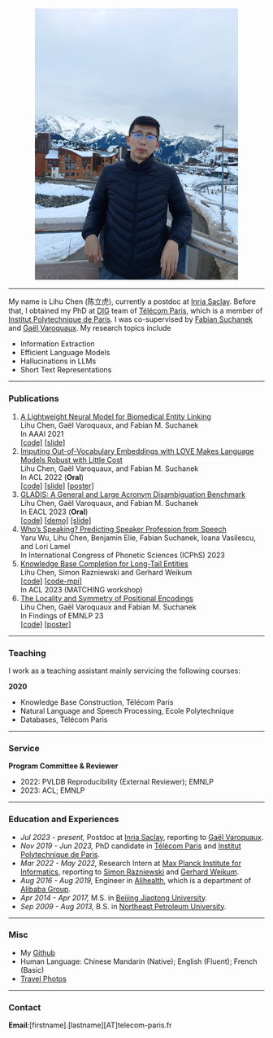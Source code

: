
<div align=center>
<img src="/assets/img/avtar.jpg" width="400px" />
</div>

___

My name is Lihu Chen (陈立虎), currently a postdoc at [Inria Saclay](https://www.inria.fr/en/inria-saclay-centre). Before that, I obtained my PhD
at [DIG](https://dig.telecom-paris.fr/blog/) team of [Télécom Paris](https://www.telecom-paris.fr/en/home), which is a member of [Institut Polytechnique de Paris](https://www.ip-paris.fr/en).
I was co-supervised by [Fabian Suchanek](https://suchanek.name/) and [Gaël Varoquaux](http://gael-varoquaux.info/). My research topics include 

* Information Extraction 
* Efficient Language Models
* Hallucinations in LLMs
* Short Text Representations

___

### Publications

1. [A Lightweight Neural Model for Biomedical Entity Linking](https://arxiv.org/pdf/2012.08844.pdf) <br>
Lihu Chen, Gaël Varoquaux, and Fabian M. Suchanek <br>
In AAAI 2021 <br>
[[code]](https://github.com/tigerchen52/Biomedical-Entity-Linking) [[slide]](https://drive.google.com/file/d/19mS1RpxLeJYWt5RgYPq0-mi3LOCJf0To/view?usp=sharing)  
2. [Imputing Out-of-Vocabulary Embeddings with LOVE Makes Language Models Robust with Little Cost](https://aclanthology.org/2022.acl-long.245.pdf) <br> 
Lihu Chen, Gaël Varoquaux, and Fabian M. Suchanek <br>
In ACL 2022 (**Oral**) <br> [[code]](https://github.com/tigerchen52/LOVE) [[slide]](https://drive.google.com/file/d/12d46Q8lgWG_TWhyMEcVWWSr1bdhn0MAR/view?usp=sharing) [[poster]](https://drive.google.com/file/d/1ibVmRE6D3NN7m5y1S29j4_JGDTZcuRlI/view?usp=sharing)  
3. [GLADIS: A General and Large Acronym Disambiguation Benchmark](https://aclanthology.org/2023.eacl-main.152.pdf)  <br>
Lihu Chen, Gaël Varoquaux, and Fabian M. Suchanek <br> 
In EACL 2023 (**Oral**) <br> [[code]](https://github.com/tigerchen52/GLADIS) [[demo]](https://huggingface.co/spaces/Lihuchen/AcroBERT) [[slide]](https://drive.google.com/file/d/1HW6dvxgd2MKg5DC4L-VTZFk6sShZUWsc/view?usp=share_link)
4. [Who’s Speaking? Predicting Speaker Profession from Speech](https://hal.science/LISN/hal-04190126v1) <br>
Yaru Wu, Lihu Chen,  Benjamin Elie, Fabian Suchanek, Ioana Vasilescu, and Lori Lamel <br>
In International Congress of Phonetic Sciences (ICPhS) 2023 
5. [Knowledge Base Completion for Long-Tail Entities](https://aclanthology.org/2023.matching-1.8.pdf) <br>
Lihu Chen, Simon Razniewski and Gerhard Weikum <br>
[[code]](https://github.com/tigerchen52/long_tail_kbc) [[code-mpi]](https://www.mpi-inf.mpg.de/departments/databases-and-information-systems/research/knowledge-base-recall/lm4kbc) <br>
In ACL 2023 (MATCHING workshop)
6. [The Locality and Symmetry of Positional Encodings](https://arxiv.org/pdf/2310.12864.pdf) <br>
Lihu Chen, Gaël Varoquaux and Fabian M. Suchanek <br>
In Findings of EMNLP 23 <br>
[[code]](https://github.com/tigerchen52/locality_symmetry/tree/master)
[[poster]](https://drive.google.com/file/d/1G17w4sIMrYjjnBvw5eXtnhlGH6U9mLlc/view?usp=sharing) 


___

### Teaching
I work as a teaching assistant mainly servicing the following courses:

**2020**
* Knowledge Base Construction, Télécom Paris 
* Natural Language and Speech Processing, Ecole Polytechnique
* Databases, Télécom Paris 

___

### Service

**Program Committee & Reviewer**
* 2022: PVLDB Reproducibility (External Reviewer); EMNLP
* 2023: ACL; EMNLP

___

### Education and Experiences
* *Jul 2023 - present,* Postdoc at [Inria Saclay](https://www.inria.fr/en/inria-saclay-centre), reporting to [Gaël Varoquaux](http://gael-varoquaux.info/).
* *Nov 2019 - Jun 2023,* PhD candidate in [Télécom Paris](https://www.telecom-paris.fr/en/home) and [Institut Polytechnique de Paris](https://www.ip-paris.fr/en).  
* *Mar 2022 - May 2022,* Research Intern at [Max Planck Institute for Informatics](https://www.mpi-inf.mpg.de/home/), reporting to [Simon Razniewski](http://simonrazniewski.com/) and [Gerhard Weikum](https://people.mpi-inf.mpg.de/~weikum/). 
* *Aug 2016 - Aug 2019,* Engineer in [Alihealth](https://www.alihealth.cn/), which is a department of [Alibaba Group](https://www.alibabagroup.com/en/global/home).  
* *Apr 2014 - Apr 2017,* M.S. in [Beijing Jiaotong University](http://en.bjtu.edu.cn/).
* *Sep 2009 - Aug 2013,* B.S. in [Northeast Petroleum University](http://www.nepu.edu.cn/index.htm#).

___

### Misc
* My [Github](https://github.com/tigerchen52) 
* Human Language: Chinese Mandarin (Native); English (Fluent); French (Basic)
* [Travel Photos](https://chenlihu.com/blog/)

___

### Contact
**Email**:[firstname].[lastname][AT]telecom-paris.fr
